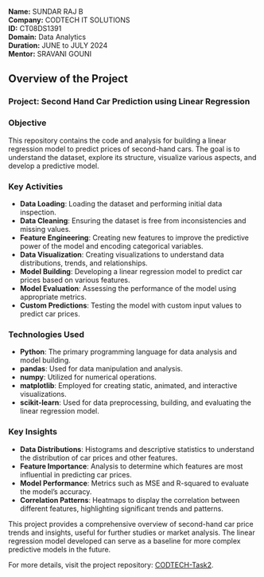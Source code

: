 **Name:** SUNDAR RAJ B  
**Company:** CODTECH IT SOLUTIONS  
**ID:** CT08DS1391  
**Domain:** Data Analytics  
**Duration:** JUNE to JULY 2024  
**Mentor:** SRAVANI GOUNI  

## Overview of the Project

### Project: Second Hand Car Prediction using Linear Regression

### Objective
This repository contains the code and analysis for  building a linear regression model to predict prices of second-hand cars. The goal is to understand the dataset, explore its structure, visualize various aspects, and develop a predictive model.

### Key Activities
- **Data Loading**: Loading the dataset and performing initial data inspection.
- **Data Cleaning**: Ensuring the dataset is free from inconsistencies and missing values.
- **Feature Engineering**: Creating new features to improve the predictive power of the model and encoding categorical variables.
- **Data Visualization**: Creating visualizations to understand data distributions, trends, and relationships.
- **Model Building**: Developing a linear regression model to predict car prices based on various features.
- **Model Evaluation**: Assessing the performance of the model using appropriate metrics.
- **Custom Predictions**: Testing the model with custom input values to predict car prices.

### Technologies Used
- **Python**: The primary programming language for data analysis and model building.
- **pandas**: Used for data manipulation and analysis.
- **numpy**: Utilized for numerical operations.
- **matplotlib**: Employed for creating static, animated, and interactive visualizations.
- **scikit-learn**: Used for data preprocessing, building, and evaluating the linear regression model.


### Key Insights
- **Data Distributions**: Histograms and descriptive statistics to understand the distribution of car prices and other features.
- **Feature Importance**: Analysis to determine which features are most influential in predicting car prices.
- **Model Performance**: Metrics such as MSE and R-squared to evaluate the model’s accuracy.
- **Correlation Patterns**: Heatmaps to display the correlation between different features, highlighting significant trends and patterns.

This project provides a comprehensive overview of second-hand car price trends and insights, useful for further studies or market analysis. The linear regression model developed can serve as a baseline for more complex predictive models in the future.

For more details, visit the project repository: [CODTECH-Task2](https://github.com/Sundar9787/CODTECH-Task2/blob/main/CODTech_Task2.ipynb).

